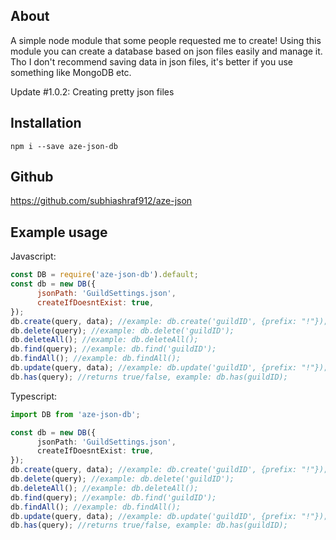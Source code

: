 ## About

A simple node module that some people requested me to create!
Using this module you can create a database based on json files easily and manage it.
Tho I don't recommend saving data in json files, it's better if you use something like MongoDB etc.

Update #1.0.2: Creating pretty json files

## Installation

`npm i --save aze-json-db`

## Github

https://github.com/subhiashraf912/aze-json

## Example usage

Javascript:

```js
const DB = require('aze-json-db').default;
const db = new DB({
      jsonPath: 'GuildSettings.json',
      createIfDoesntExist: true,
});
db.create(query, data); //example: db.create('guildID', {prefix: "!"});
db.delete(query); //example: db.delete('guildID');
db.deleteAll(); //example: db.deleteAll();
db.find(query); //example: db.find('guildID');
db.findAll(); //example: db.findAll();
db.update(query, data); //example: db.update('guildID', {prefix: "!"});
db.has(query); //returns true/false, example: db.has(guildID);
```

Typescript:

```ts
import DB from 'aze-json-db';

const db = new DB({
      jsonPath: 'GuildSettings.json',
      createIfDoesntExist: true,
});
db.create(query, data); //example: db.create('guildID', {prefix: "!"});
db.delete(query); //example: db.delete('guildID');
db.deleteAll(); //example: db.deleteAll();
db.find(query); //example: db.find('guildID');
db.findAll(); //example: db.findAll();
db.update(query, data); //example: db.update('guildID', {prefix: "!"});
db.has(query); //returns true/false, example: db.has(guildID);
```
